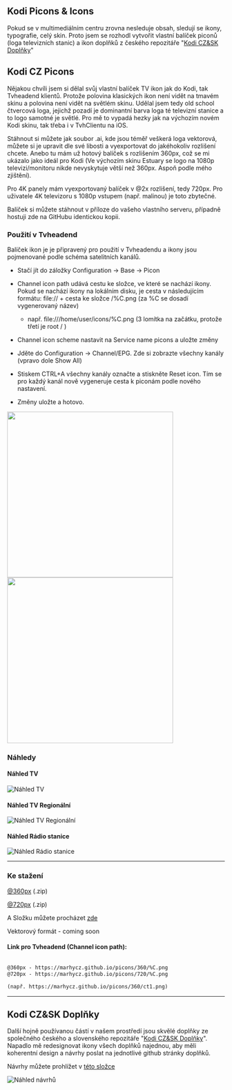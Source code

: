 ## Kodi Picons & Icons

Pokud se v multimediálním centru zrovna nesleduje obsah, sledují se ikony, typografie, celý skin. Proto jsem se rozhodl vytvořit vlastní balíček piconů (loga televizních stanic) a ikon doplňků z českého repozitáře "[Kodi CZ&SK Doplňky](https://kodi-czsk.github.io/repository)"


## Kodi CZ Picons

Nějakou chvíli jsem si dělal svůj vlastní balíček TV ikon jak do Kodi, tak Tvheadend klientů. Protože polovina klasických ikon není vidět na tmavém skinu a polovina není vidět na světlém skinu. Udělal jsem tedy old school čtvercová loga, jejichž pozadí je dominantní barva loga té televizní stanice a to logo samotné je světlé.
Pro mě to vypadá hezky jak na výchozím novém Kodi skinu, tak třeba i v TvhClientu na iOS.

Stáhnout si můžete jak soubor .ai, kde jsou téměř veškerá loga vektorová, můžete si je upravit dle své libosti a vyexportovat do jakéhokoliv rozlišení chcete. 
Anebo tu mám už hotový balíček s rozlišením 360px, což se mi ukázalo jako ideál pro Kodi 
(Ve výchozím skinu Estuary se logo na 1080p televizi/monitoru nikde nevyskytuje větší než 360px. Aspoň podle mého zjištění).

Pro 4K panely mám vyexportovaný balíček v @2x rozlišení, tedy 720px. Pro uživatele 4K televizoru s 1080p vstupem (např. malinou) je toto zbytečné.

Balíček si můžete stáhnout v příloze do vašeho vlastního serveru, případně hostuji zde na GitHubu identickou kopii.


### Použití v Tvheadend

Balíček ikon je je připravený pro použití v Tvheadendu a ikony jsou pojmenované podle schéma satelitních kanálů.

- Stačí jít do záložky Configuration -> Base -> Picon

- Channel icon path udává cestu ke složce, ve které se nachází ikony. Pokud se nachází ikony na lokálním disku, je cesta v následujícím formátu: file:// + cesta ke složce /%C.png (za %C se dosadí vygenerovaný název)
  - např. file:///home/user/icons/%C.png (3 lomítka na začátku, protože třetí je root / )

- Channel icon scheme nastavit na Service name picons a uložte změny

- Jděte do Configuration -> Channel/EPG. Zde si zobrazte všechny kanály (vpravo dole Show All)
- Stiskem CTRL+A všechny kanály označte a stiskněte Reset icon. Tím se pro každý kanál nově vygeneruje cesta k piconám podle nového nastavení.
- Změny uložte a hotovo.

<img src="http://marhycz.github.io/picons/images/tvheadendconf.png" width="384"><img src="http://marhycz.github.io/picons/images/tvheadendconf.png" width="384">


### Náhledy

#### Náhled TV
![Náhled TV](http://marhycz.github.io/picons/images/nahled-tv.png)

#### Náhled TV Regionální
![Náhled TV Regionální](http://marhycz.github.io/picons/images/nahled-tvregion.png)

#### Náhled Rádio stanice
![Náhled Rádio stanice](http://marhycz.github.io/picons/images/nahled-radio.png)

<hr>

### Ke stažení
 
[@360px](https://minhaskamal.github.io/DownGit/#/home?url=https://github.com/MarhyCZ/marhycz.github.io/tree/master/picons/360) (.zip)

[@720px](https://minhaskamal.github.io/DownGit/#/home?url=https://github.com/MarhyCZ/marhycz.github.io/tree/master/picons/720) (.zip)

A Složku můžete procházet [zde](https://github.com/MarhyCZ/marhycz.github.io/tree/master/picons/720)

Vektorový formát - coming soon

#### Link pro Tvheadend (Channel icon path):
```markdown

@360px - https://marhycz.github.io/picons/360/%C.png
@720px - https://marhycz.github.io/picons/720/%C.png

(např. https://marhycz.github.io/picons/360/ct1.png)
```

<hr>

## Kodi CZ&SK Doplňky

Další hojně používanou částí v našem prostředí jsou skvělé doplňky ze společného českého a slovenského repozitáře "[Kodi CZ&SK Doplňky](https://kodi-czsk.github.io/repository)". Napadlo mě redesignovat ikony všech doplňků najednou, aby měli koherentní design a návrhy poslat na jednotlivé github stránky doplňků.

Návrhy můžete prohlížet v [této složce](https://github.com/MarhyCZ/marhycz.github.io/tree/master/kodi-czsk-icons/navrhy)

![Náhled návrhů](http://marhycz.github.io/kodi-czsk-icons/czsknahled.png)
